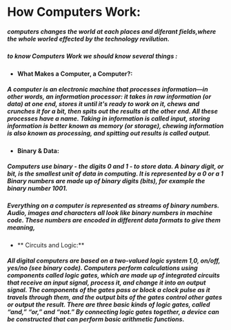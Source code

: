 # How Computers Work:

##### computers changes the world at each places and diferant fields,where the whole worled effected by the technology revilution.

##### to know Computers Work we should know several things :

-  **What Makes a Computer, a Computer?:** 
##### A computer is an electronic machine that processes information—in other words, an information processor: it takes in raw information (or data) at one end, stores it until it's ready to work on it, chews and crunches it for a bit, then spits out the results at the other end. All these processes have a name. Taking in **information** is called input, **storing** information is better known as memory (or storage), chewing information is also known as **processing**, and **spitting out** results is called output.
-  **Binary & Data:**

##### Computers use binary - the digits 0 and 1 - to store data. A binary digit, or bit, is the smallest unit of data in computing. It is represented by a 0 or a 1 Binary numbers are made up of binary digits (bits), for example the binary number 1001.

##### Everything on a computer is represented as streams of binary numbers. Audio, images and characters all look like binary numbers in machine code. These numbers are encoded in different data formats to give them meaning,
- ** Circuits and Logic:**

##### All digital computers are based on a two-valued logic system 1,0, on/off, yes/no (see binary code). Computers perform calculations using components called logic gates, which are made up of integrated circuits that receive an input signal, process it, and change it into an output signal. The components of the gates pass or block a clock pulse as it travels through them, and the output bits of the gates control other gates or output the result. There are three basic kinds of logic gates, called “and,” “or,” and “not.” By connecting logic gates together, a device can be constructed that can perform basic arithmetic functions.

